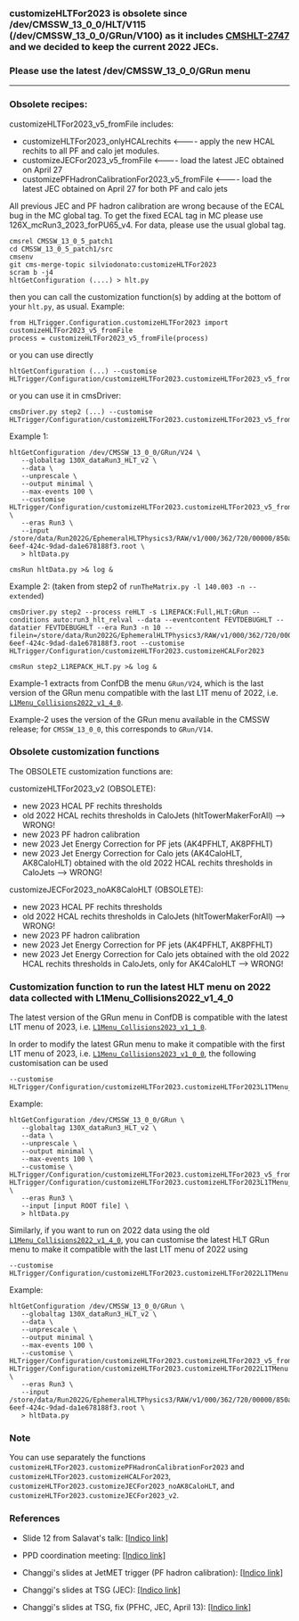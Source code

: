 ### customizeHLTFor2023 is obsolete since /dev/CMSSW_13_0_0/HLT/V115 (/dev/CMSSW_13_0_0/GRun/V100) as it includes [CMSHLT-2747](https://its.cern.ch/jira/browse/CMSHLT-2747) and we decided to keep the current 2022 JECs.
### Please use the latest /dev/CMSSW_13_0_0/GRun menu

_______________________________________________________________________________________

### Obsolete recipes:

customizeHLTFor2023_v5_fromFile includes:
- customizeHLTFor2023_onlyHCALrechits <---- apply the new HCAL rechits to all PF and calo jet modules.
- customizeJECFor2023_v5_fromFile <---- load the latest JEC obtained on April 27
- customizePFHadronCalibrationFor2023_v5_fromFile <---- load the latest JEC obtained on April 27 for both PF and calo jets

All previous JEC and PF hadron calibration are wrong because of the ECAL bug in the MC global tag.
To get the fixed ECAL tag in MC please use 126X_mcRun3_2023_forPU65_v4. For data, please use the usual global tag.

```
cmsrel CMSSW_13_0_5_patch1
cd CMSSW_13_0_5_patch1/src
cmsenv
git cms-merge-topic silviodonato:customizeHLTFor2023
scram b -j4
hltGetConfiguration (....) > hlt.py 
```

then you can call the customization function(s) by adding at the bottom of your `hlt.py`, as usual. Example:

```
from HLTrigger.Configuration.customizeHLTFor2023 import customizeHLTFor2023_v5_fromFile
process = customizeHLTFor2023_v5_fromFile(process)
```

or you can use directly
```
hltGetConfiguration (...) --customise HLTrigger/Configuration/customizeHLTFor2023.customizeHLTFor2023_v5_fromFile
```

or you can use it in cmsDriver:
```
cmsDriver.py step2 (...) --customise HLTrigger/Configuration/customizeHLTFor2023.customizeHLTFor2023_v5_fromFile
```

Example 1:
```
hltGetConfiguration /dev/CMSSW_13_0_0/GRun/V24 \
   --globaltag 130X_dataRun3_HLT_v2 \
   --data \
   --unprescale \
   --output minimal \
   --max-events 100 \
   --customise HLTrigger/Configuration/customizeHLTFor2023.customizeHLTFor2023_v5_fromFile \
   --eras Run3 \
   --input /store/data/Run2022G/EphemeralHLTPhysics3/RAW/v1/000/362/720/00000/850a6b3c-6eef-424c-9dad-da1e678188f3.root \
   > hltData.py
   
cmsRun hltData.py >& log &
```

Example 2: (taken from step2 of `runTheMatrix.py -l 140.003 -n --extended`)
```
cmsDriver.py step2 --process reHLT -s L1REPACK:Full,HLT:GRun --conditions auto:run3_hlt_relval --data --eventcontent FEVTDEBUGHLT --datatier FEVTDEBUGHLT --era Run3 -n 10 --filein=/store/data/Run2022G/EphemeralHLTPhysics3/RAW/v1/000/362/720/00000/850a6b3c-6eef-424c-9dad-da1e678188f3.root --customise HLTrigger/Configuration/customizeHLTFor2023.customizeHCALFor2023

cmsRun step2_L1REPACK_HLT.py >& log &
```

Example-1 extracts from ConfDB the menu `GRun/V24`, which is the last version of the GRun menu compatible with the last L1T menu of 2022, i.e.
[`L1Menu_Collisions2022_v1_4_0`](https://htmlpreview.github.io/?https://github.com/cms-l1-dpg/L1MenuRun3/blob/57fcce7ecf26366084813755f769f47be58bbf5f/development/L1Menu_Collisions2022_v1_4_0/L1Menu_Collisions2022_v1_4_0.html).

Example-2 uses the version of the GRun menu available in the CMSSW release; for `CMSSW_13_0_0`, this corresponds to `GRun/V14`.

### Obsolete customization functions

The OBSOLETE customization functions are:

customizeHLTFor2023_v2 (OBSOLETE):
- new 2023 HCAL PF rechits thresholds
- old 2022 HCAL rechits thresholds in CaloJets (hltTowerMakerForAll) --> WRONG! 
- new 2023 PF hadron calibration
- new 2023 Jet Energy Correction for PF jets (AK4PFHLT, AK8PFHLT)
- new 2023 Jet Energy Correction for Calo jets (AK4CaloHLT, AK8CaloHLT) obtained with the old 2022 HCAL rechits thresholds in CaloJets --> WRONG!

customizeJECFor2023_noAK8CaloHLT (OBSOLETE):
- new 2023 HCAL PF rechits thresholds
- old 2022 HCAL rechits thresholds in CaloJets (hltTowerMakerForAll) --> WRONG! 
- new 2023 PF hadron calibration
- new 2023 Jet Energy Correction for PF jets (AK4PFHLT, AK8PFHLT)
- new 2023 Jet Energy Correction for Calo jets obtained with the old 2022 HCAL rechits thresholds in CaloJets, only for AK4CaloHLT --> WRONG!


### Customization function to run the latest HLT menu on 2022 data collected with L1Menu_Collisions2022_v1_4_0

The latest version of the GRun menu in ConfDB is compatible with the latest L1T menu of 2023, i.e.
[`L1Menu_Collisions2023_v1_1_0`](https://htmlpreview.github.io/?https://github.com/cms-l1-dpg/L1MenuRun3/blob/master/development/L1Menu_Collisions2023_v1_1_0/L1Menu_Collisions2023_v1_1_0.html).

In order to modify the latest GRun menu to make it compatible with the first L1T menu of 2023, i.e.
[`L1Menu_Collisions2023_v1_0_0`](https://htmlpreview.github.io/?https://github.com/cms-l1-dpg/L1MenuRun3/blob/master/development/L1Menu_Collisions2023_v1_0_0/L1Menu_Collisions2023_v1_0_0.html),
the following customisation can be used
```
--customise HLTrigger/Configuration/customizeHLTFor2023.customizeHLTFor2023L1TMenu_v1_0_0
```
Example:
```
hltGetConfiguration /dev/CMSSW_13_0_0/GRun \
   --globaltag 130X_dataRun3_HLT_v2 \
   --data \
   --unprescale \
   --output minimal \
   --max-events 100 \
   --customise \
HLTrigger/Configuration/customizeHLTFor2023.customizeHLTFor2023_v5_fromFile,\
HLTrigger/Configuration/customizeHLTFor2023.customizeHLTFor2023L1TMenu_v1_0_0 \
   --eras Run3 \
   --input [input ROOT file] \
   > hltData.py
```

Similarly, if you want to run on 2022 data using the old
[`L1Menu_Collisions2022_v1_4_0`](https://htmlpreview.github.io/?https://github.com/cms-l1-dpg/L1MenuRun3/blob/57fcce7ecf26366084813755f769f47be58bbf5f/development/L1Menu_Collisions2022_v1_4_0/L1Menu_Collisions2022_v1_4_0.html),
you can customise the latest HLT GRun menu to make it compatible with the last L1T menu of 2022 using
```
--customise HLTrigger/Configuration/customizeHLTFor2023.customizeHLTFor2022L1TMenu
```
Example:
```
hltGetConfiguration /dev/CMSSW_13_0_0/GRun \
   --globaltag 130X_dataRun3_HLT_v2 \
   --data \
   --unprescale \
   --output minimal \
   --max-events 100 \
   --customise \
HLTrigger/Configuration/customizeHLTFor2023.customizeHLTFor2023_v5_fromFile,\
HLTrigger/Configuration/customizeHLTFor2023.customizeHLTFor2022L1TMenu \
   --eras Run3 \
   --input /store/data/Run2022G/EphemeralHLTPhysics3/RAW/v1/000/362/720/00000/850a6b3c-6eef-424c-9dad-da1e678188f3.root \
   > hltData.py
```



### Note

You can use separately the functions `customizeHLTFor2023.customizePFHadronCalibrationFor2023` and `customizeHLTFor2023.customizeHCALFor2023`, `customizeHLTFor2023.customizeJECFor2023_noAK8CaloHLT`, and `customizeHLTFor2023.customizeJECFor2023_v2`.

### References

 - Slide 12 from Salavat's talk: [[Indico link]](https://indico.cern.ch/event/1237252/contributions/5204534)

 - PPD coordination meeting: [[Indico link]](https://indico.cern.ch/event/1251668)

 - Changgi's slides at JetMET trigger (PF hadron calibration): [[Indico link]](https://indico.cern.ch/event/1258851/)

 - Changgi's slides at TSG (JEC): [[Indico link]](https://indico.cern.ch/event/1265018/#36-new-hlt-jec)

 - Changgi's slides at TSG, fix (PFHC, JEC, April 13): [[Indico link]](https://indico.cern.ch/event/1272814/#sc-1-6-jetsmet-pog)

